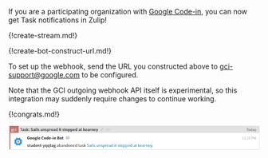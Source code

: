 If you are a participating organization with
[Google Code-in](https://developers.google.com/open-source/gci/),
you can now get Task notifications in Zulip!

{!create-stream.md!}

{!create-bot-construct-url.md!}

To set up the webhook, send the URL you constructed above to
gci-support@google.com to be configured.

Note that the GCI outgoing webhook API itself is experimental, so this
integration may suddenly require changes to continue working.

{!congrats.md!}

![](/static/images/integrations/gci/001.png)
